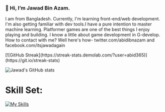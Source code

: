 ### 👋 Hi, I’m Jawad Bin Azam.
I am from Bangladesh. Currently, I'm learning front-end/web development. I'm also getting familiar with dev tools.I have a pure intention to master machine learning. Platformer games are one of the best things I enjoy playing and building. I know a little about game development in G-develop.
How to contact with me? 
Well here's how- twitter.com/abidibnazam and facebook.com/itsjawadagain

<div style="display:flex,gap:16px , align-items: center">
[![GitHub Streak](https://streak-stats.demolab.com/?user=abid365)](https://git.io/streak-stats)
  
![Jawad's GitHub stats](https://github-readme-stats.vercel.app/api?username=abid365&hide=)

</div>




<h1>Skill Set:</h1>

[![My Skills](https://skillicons.dev/icons?i=js,html,css,react,bootstrap,tailwind,firebase,nodejs,mongodb,expressjs )](https://skillicons.dev)





<!---
abid365/abid365 is a ✨ special ✨ repository because its `README.md` (this file) appears on your GitHub profile.
You can click the Preview link to take a look at your changes.
--->
